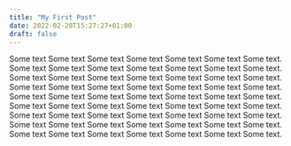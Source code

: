 ```yaml
---
title: "My First Post"
date: 2022-02-20T15:27:27+01:00
draft: false
---
```


Some text Some text Some text Some text Some text Some text Some text. Some text Some text Some text Some text Some text Some text Some text. Some text Some text Some text Some text Some text Some text Some text. Some text Some text Some text Some text Some text Some text Some text. Some text Some text Some text Some text Some text Some text Some text. Some text Some text Some text Some text Some text Some text Some text. Some text Some text Some text Some text Some text Some text Some text. Some text Some text Some text Some text Some text Some text Some text. Some text Some text Some text Some text Some text Some text Some text.
